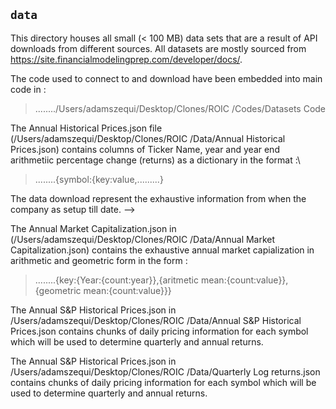 ## `data`
This directory houses all small (< 100 MB) data sets that are a result of API downloads from different sources. All datasets are mostly sourced from https://site.financialmodelingprep.com/developer/docs/. 

The  code used to connect to and download  have been embedded into main code in :

> ......../Users/adamszequi/Desktop/Clones/ROIC /Codes/Datasets Code

The Annual Historical Prices.json file (/Users/adamszequi/Desktop/Clones/ROIC /Data/Annual Historical Prices.json) contains columns of Ticker Name, year  and year end arithmetiic percentage change (returns) as a dictionary  in the format :\

> ........{symbol:{key:value,.........} 

The data download represent the exhaustive information from when the company as setup till date. -->

The Annual Market Capitalization.json  in (/Users/adamszequi/Desktop/Clones/ROIC /Data/Annual Market Capitalization.json) contains the exhaustive annual market capialization in arithmetic and geometric form in the form :

> ........{key:{Year:{count:year}},{aritmetic mean:{count:value}}, {geometric mean:{count:value}}}

The Annual S&P Historical Prices.json in /Users/adamszequi/Desktop/Clones/ROIC /Data/Annual S&P Historical Prices.json contains chunks of daily pricing information for each symbol which will be used to determine quarterly and annual returns.

The Annual S&P Historical Prices.json in /Users/adamszequi/Desktop/Clones/ROIC /Data/Quarterly Log returns.json contains chunks of daily pricing information for each symbol which will be used to determine quarterly and annual returns.






